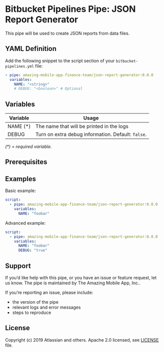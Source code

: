 # Bitbucket Pipelines Pipe: JSON Report Generator

This pipe will be used to create JSON reports from data files.

## YAML Definition

Add the following snippet to the script section of your `bitbucket-pipelines.yml` file:

```yaml
- pipe: amazing-mobile-app-finance-team/json-report-generator:0.0.0
  variables:
    NAME: "<string>"
    # DEBUG: "<boolean>" # Optional
```
## Variables

| Variable | Usage                                              |
|----------|----------------------------------------------------|
| NAME (*) | The name that will be printed in the logs          |
| DEBUG    | Turn on extra debug information. Default: `false`. |

_(*) = required variable._

## Prerequisites

## Examples

Basic example:

```yaml
script:
  - pipe: amazing-mobile-app-finance-team/json-report-generator:0.0.0
    variables:
      NAME: "foobar"
```

Advanced example:

```yaml
script:
  - pipe: amazing-mobile-app-finance-team/json-report-generator:0.0.0
    variables:
      NAME: "foobar"
      DEBUG: "true"
```

## Support
If you’d like help with this pipe, or you have an issue or feature request, let us know.
The pipe is maintained by The Amazing Mobile App, Inc..

If you’re reporting an issue, please include:

- the version of the pipe
- relevant logs and error messages
- steps to reproduce

## License
Copyright (c) 2019 Atlassian and others.
Apache 2.0 licensed, see [LICENSE](LICENSE.txt) file.
